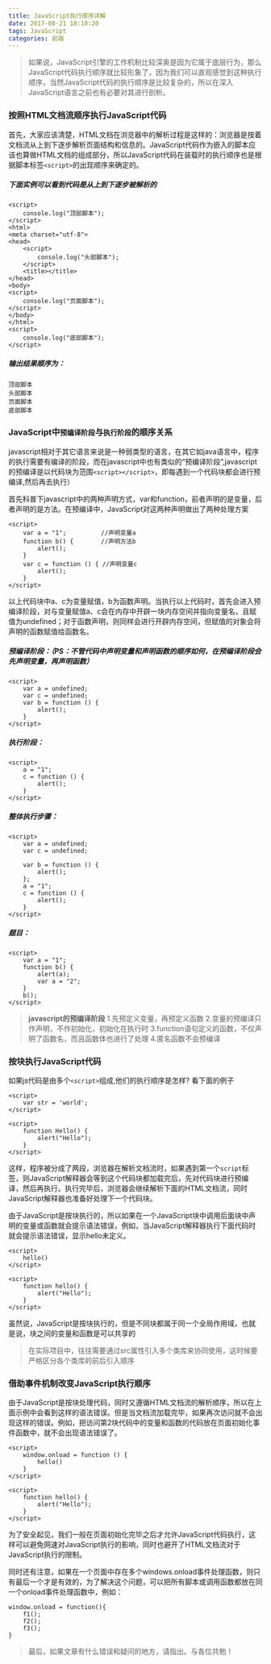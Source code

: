 ```yaml
---
title: JavaScript执行顺序详解
date: 2017-08-21 18:10:20
tags: JavaScript
categories: 前端
---
```



>如果说，JavaScript引擎的工作机制比较深奥是因为它属于底层行为，那么JavaScript代码执行顺序就比较形象了，因为我们可以直观感觉到这种执行顺序，当然JavaScript代码的执行顺序是比较复杂的，所以在深入JavaScript语言之前也有必要对其进行剖析。

### 按照HTML文档流顺序执行JavaScript代码

首先，大家应该清楚，HTML文档在浏览器中的解析过程是这样的：浏览器是按着文档流从上到下逐步解析页面结构和信息的。JavaScript代码作为嵌入的脚本应该也算做HTML文档的组成部分，所以JavaScript代码在装载时的执行顺序也是根据脚本标签`<script>`的出现顺序来确定的。
##### 下面实例可以看到代码是从上到下逐步被解析的
```
<script>
    console.log("顶部脚本");
</script>
<html>
<meta charset="utf-8">
<head>
    <script>
        console.log("头部脚本");
    </script>
    <title></title>
</head>
<body>
<script>
    console.log("页面脚本");
</script>
</body>
</html>
<script>
    console.log("底部脚本");
</script>
```



##### 输出结果顺序为：
```
顶部脚本
头部脚本
页面脚本
底部脚本
```
### JavaScript中`预编译阶段`与`执行阶段`的顺序关系

 javascript相对于其它语言来说是一种弱类型的语言，在其它如java语言中，程序的执行需要有编译的阶段，而在javascript中也有类似的“预编译阶段”,javascript的预编译是以代码块为范围`<script></script>`，即每遇到一个代码块都会进行预编译,然后再去执行）

首先科普下javascript中的两种声明方式，var和function，前者声明的是变量，后者声明的是方法。在预编译中，JavaScript对这两种声明做出了两种处理方案
```
<script>
    var a = "1";　　　　   //声明变量a
    function b() {　　　　 //声明方法b
        alert();
    }
    var c = function () { //声明变量c
        alert();
    }
</script>
```
以上代码块中a、c为变量赋值，b为函数声明。当执行以上代码时，首先会进入预编译阶段，对与变量赋值a、c会在内存中开辟一块内存空间并指向变量名，且赋值为undefined；对于函数声明，则同样会进行开辟内存空间，但赋值的对象会将声明的函数赋值给函数名。

##### 预编译阶段：（PS：不管代码中声明变量和声明函数的顺序如何，在预编译阶段会先声明变量，再声明函数）
```
<script>
    var a = undefined;
    var c = undefined;
    var b = function () {
        alert();
    }
</script>
```
##### 执行阶段：
```
<script>
    a = "1";
    c = function () {
        alert();
    }
</script>
```
##### 整体执行步骤：
```
<script>
    var a = undefined;
    var c = undefined;

    var b = function () {
        alert();
    };
    a = "1";
    c = function () {
        alert();
    }
</script>
```
##### 题目：
```
<script>
    var a = "1";
    function b() {
        alert(a);
        var a = "2";
    }
    b();
</script>
```
>**javascript的预编译阶段**
> 1.先预定义变量，再预定义函数
> 2.变量的预编译只作声明，不作初始化，初始化在执行时
> 3.function语句定义的函数，不仅声明了函数名，而且函数体也进行了处理
> 4.匿名函数不会预编译


### 按块执行JavaScript代码
如果js代码是由多个`<script>`组成,他们的执行顺序是怎样?
看下面的例子
```
<script>
    var str = 'world';
</script>

<script>
    function Hello() {
        alert("Hello");
    }
</script>
```

这样，程序被分成了两段，浏览器在解析文档流时，如果遇到第一个`script`标签，则JavaScript解释器会等到这个代码块都加载完后，先对代码块进行预编译，然后再执行。执行完毕后，浏览器会继续解析下面的HTML文档流，同时JavaScript解释器也准备好处理下一个代码块。

由于JavaScript是按块执行的，所以如果在一个JavaScript块中调用后面块中声明的变量或函数就会提示语法错误，例如，当JavaScript解释器执行下面代码时就会提示语法错误，显示hello未定义。
```
<script>
    hello()
</script>

<script>
    function hello() {
        alert("Hello");
    }
</script>
```

虽然说，JavaScript是按块执行的，但是不同块都属于同一个全局作用域，也就是说，块之间的变量和函数是可以共享的
>在实际项目中，往往需要通过src属性引入多个类库来协同使用，这时候要严格区分各个类库的前后引入顺序

### 借助事件机制改变JavaScript执行顺序
由于JavaScript是按块处理代码，同时又遵循HTML文档流的解析顺序，所以在上面示例中会看到这样的语法错误。但是当文档流加载完毕，如果再次访问就不会出现这样的错误。例如，把访问第2块代码中的变量和函数的代码放在页面初始化事件函数中，就不会出现语法错误了。
```
<script>
    window.onload = function () {
        hello()
    }
</script>

<script>
    function hello() {
        alert("Hello");
    }
</script>

```

为了安全起见，我们一般在页面初始化完毕之后才允许JavaScript代码执行，这样可以避免网速对JavaScript执行的影响，同时也避开了HTML文档流对于JavaScript执行的限制。

同时还有注意，如果在一个页面中存在多个windows.onload事件处理函数，则只有最后一个才是有效的，为了解决这个问题，可以把所有脚本或调用函数都放在同一个onload事件处理函数中，例如：


```
window.onload = function(){
    f1();
    f2();
    f3();
}
```

> 最后，如果文章有什么错误和疑问的地方，请指出。与各位共勉！
